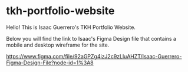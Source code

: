 # tkh-portfolio-website

Hello! This is Isaac Guerrero's TKH Portfolio Website.

Below you will find the link to Isaac's Figma Design file that contains a mobile and desktop wireframe for the site.

https://www.figma.com/file/92aGPZg4izJ2c9zLluAHZT/Isaac-Guerrero-Figma-Design-File?node-id=1%3A8
